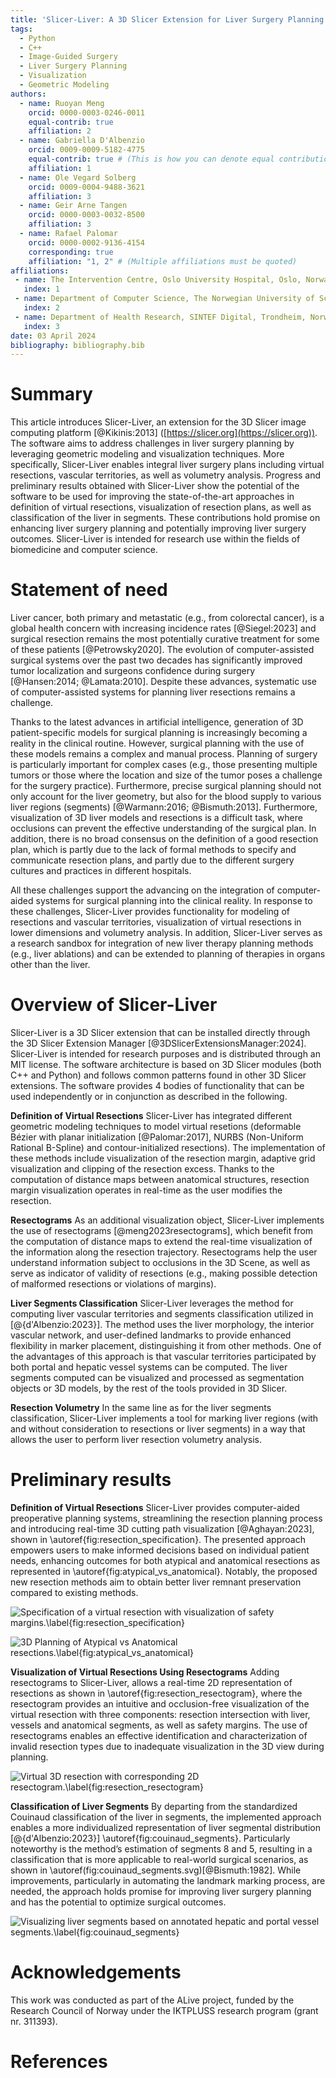 ```yaml
---
title: 'Slicer-Liver: A 3D Slicer Extension for Liver Surgery Planning'
tags:
  - Python
  - C++
  - Image-Guided Surgery
  - Liver Surgery Planning
  - Visualization
  - Geometric Modeling
authors:
  - name: Ruoyan Meng
    orcid: 0000-0003-0246-0011
    equal-contrib: true
    affiliation: 2
  - name: Gabriella D'Albenzio
    orcid: 0009-0009-5182-4775
    equal-contrib: true # (This is how you can denote equal contributions between multiple authors)
    affiliation: 1
  - name: Ole Vegard Solberg
    orcid: 0009-0004-9488-3621
    affiliation: 3
  - name: Geir Arne Tangen
    orcid: 0000-0003-0032-8500
    affiliation: 3
  - name: Rafael Palomar
    orcid: 0000-0002-9136-4154
    corresponding: true
    affiliation: "1, 2" # (Multiple affiliations must be quoted)
affiliations:
 - name: The Intervention Centre, Oslo University Hospital, Oslo, Norway
   index: 1
 - name: Department of Computer Science, The Norwegian University of Science and Technology, Gjøvik, Norway.
   index: 2
 - name: Department of Health Research, SINTEF Digital, Trondheim, Norway 
   index: 3
date: 03 April 2024
bibliography: bibliography.bib
---
```


# Summary

This article introduces Slicer-Liver, an extension for the 3D Slicer image computing platform [@Kikinis:2013] ([https://slicer.org](https://slicer.org)). The software aims to address challenges in liver surgery planning by leveraging geometric modeling and visualization techniques. More specifically, Slicer-Liver enables integral liver surgery plans including virtual resections, vascular territories, as well as volumetry analysis. Progress and preliminary results obtained with Slicer-Liver show the potential of the software to be used for improving the state-of-the-art approaches in definition of virtual resections, visualization of resection plans, as well as classification of the liver in segments. These contributions hold promise on enhancing liver surgery planning and potentially improving liver surgery outcomes. Slicer-Liver is intended for research use within the fields of biomedicine and computer science.

# Statement of need

Liver cancer, both primary and metastatic (e.g., from colorectal cancer), is a global health concern with increasing incidence rates [@Siegel:2023] and surgical resection remains the most potentially curative treatment for some of these patients [@Petrowsky2020]. The evolution of computer-assisted surgical systems over the past two decades has significantly improved tumor localization and surgeons confidence during surgery [@Hansen:2014; @Lamata:2010]. Despite these advances, systematic use of computer-assisted systems for planning liver resections remains a challenge.

Thanks to the latest advances in artificial intelligence, generation of 3D patient-specific models for surgical planning is increasingly becoming a reality in the clinical routine. However, surgical planning with the use of these models remains a complex and  manual process. Planning of surgery is particularly important for complex cases (e.g., those presenting multiple tumors or those where the location and size of the tumor poses a challenge for the surgery practice). Furthermore, precise surgical planning should not only account for the liver geometry, but also for the blood supply to various liver regions (segments) [@Warmann:2016; @Bismuth:2013]. Furthermore, visualization of 3D liver models and resections is a difficult task, where occlusions can prevent the effective understanding of the surgical plan. In addition, there is no broad consensus on the definition of a good resection plan, which is partly due to the lack of formal methods to specify and communicate resection plans, and partly due to the different surgery cultures and practices in different hospitals.

All these challenges support the advancing on the integration of computer-aided systems for surgical planning into the clinical reality. In response to these challenges, Slicer-Liver provides functionality for modeling of resections and vascular territories, visualization of virtual resections in lower dimensions and volumetry analysis. In addition, Slicer-Liver serves as a research sandbox for integration of new liver therapy planning methods (e.g., liver ablations) and can be extended to planning of therapies in organs other than the liver.

# Overview of Slicer-Liver

Slicer-Liver is a 3D Slicer extension that can be installed directly through the 3D Slicer Extension Manager [@3DSlicerExtensionsManager:2024]. Slicer-Liver is intended for research purposes and is distributed through an MIT license. The software architecture is based on 3D Slicer modules (both C++ and Python) and follows common patterns found in other 3D Slicer extensions. The software provides 4 bodies of functionality that can be used independently or in conjunction as described in the following. 

**Definition of Virtual Resections**
Slicer-Liver has integrated different geometric modeling techniques to model virtual resetions (deformable Bézier with planar initialization [@Palomar:2017], NURBS (Non-Uniform Rational B-Spline) and contour-initialized resections). The implementation of these methods include visualization of the resection margin, adaptive grid visualization and clipping of the resection excess. Thanks to the computation of distance maps between anatomical structures, resection margin visualization operates in real-time as the user modifies the resection.

**Resectograms**
As an additional visualization object, Slicer-Liver implements the use of resectograms [@meng2023resectograms], which benefit from the computation of distance maps to extend the real-time visualization of the information along the resection trajectory. Resectograms help the user understand information subject to occlusions in the 3D Scene, as well as serve as indicator of validity of resections (e.g., making possible detection of malformed resections or violations of margins).

**Liver Segments Classification**
Slicer-Liver leverages the method for computing liver vascular territories and segments classification utilized in [@{d'Albenzio:2023}]. The method uses the liver morphology, the interior vascular network, and user-defined landmarks to provide enhanced flexibility in marker placement, distinguishing it from other methods. One of the advantages of this approach is that vascular territories participated by both portal and hepatic vessel systems can be computed. The liver segments computed can be visualized and processed as segmentation objects or 3D models, by the rest of the tools provided in 3D Slicer.

**Resection Volumetry**
In the same line as for the liver segments classification, Slicer-Liver implements a tool for marking liver regions (with and without consideration to resections or liver segments) in a way that allows the user to perform liver resection volumetry analysis.

# Preliminary results

**Definition of Virtual Resections**
Slicer-Liver provides computer-aided preoperative planning systems, streamlining the resection planning process and introducing real-time 3D cutting path visualization [@Aghayan:2023], shown in \autoref{fig:resection_specification}. The presented approach empowers users to make informed decisions based on individual patient needs, enhancing outcomes for both atypical and anatomical resections as represented in \autoref{fig:atypical_vs_anatomical}. Notably, the proposed new resection methods aim to obtain better liver remnant preservation compared to existing methods.

![Specification of a virtual resection with visualization of safety margins.\label{fig:resection_specification}](Figures/resection_specification.png)

![3D Planning of Atypical vs Anatomical resections.\label{fig:atypical_vs_anatomical}](Figures/atypical_vs_anatomical_resection.svg)

**Visualization of Virtual Resections Using Resectograms**
Adding resectograms to Slicer-Liver, allows a real-time 2D representation of resections as shown in \autoref{fig:resection_resectogram}, where the resectogram provides an intuitive and occlusion-free visualization of the virtual resection with three components: resection intersection with liver, vessels and anatomical segments, as well as safety margins. The use of resectograms enables an effective identification and characterization of invalid resection types due to inadequate visualization in the 3D view during planning. 

![Virtual 3D resection with corresponding 2D resectogram.\label{fig:resection_resectogram}](Figures/resectograms_overview.svg)

**Classification of Liver Segments**
By departing from the standardized Couinaud classification of the liver in segments, the implemented approach enables a more individualized representation of liver segmental distribution [@{d'Albenzio:2023}] \autoref{fig:couinaud_segments}. Particularly noteworthy is the method’s estimation of segments 8 and 5, resulting in a classification that is more applicable to real-world surgical scenarios, as shown in \autoref(fig:couinaud_segments.svg)[@Bismuth:1982].  While improvements, particularly in automating the landmark marking process, are needed, the approach holds promise for improving liver surgery planning and has the potential to optimize surgical outcomes.

![Visualizing liver segments based on annotated hepatic and portal vessel segments.\label{fig:couinaud_segments}](Figures/couinaud_segments.svg)

# Acknowledgements
This work was conducted as part of the ALive project, funded by the Research Council of Norway under the IKTPLUSS research program (grant nr. 311393).

# References
